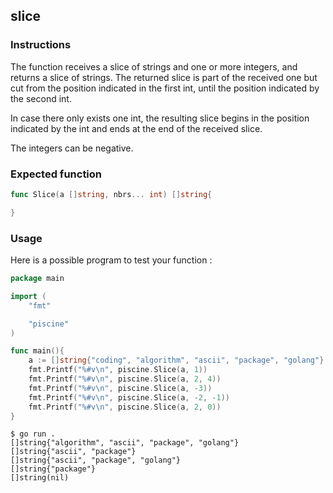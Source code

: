 ## slice

### Instructions

The function receives a slice of strings and one or more integers, and returns a slice of strings. The returned slice is part of the received one but cut from the position indicated in the first int, until the position indicated by the second int.

In case there only exists one int, the resulting slice begins in the position indicated by the int and ends at the end of the received slice.

The integers can be negative.

### Expected function

```go
func Slice(a []string, nbrs... int) []string{

}
```

### Usage

Here is a possible program to test your function :

```go
package main

import (
	"fmt"

	"piscine"
)

func main(){
    a := []string{"coding", "algorithm", "ascii", "package", "golang"}
    fmt.Printf("%#v\n", piscine.Slice(a, 1))
    fmt.Printf("%#v\n", piscine.Slice(a, 2, 4))
    fmt.Printf("%#v\n", piscine.Slice(a, -3))
    fmt.Printf("%#v\n", piscine.Slice(a, -2, -1))
    fmt.Printf("%#v\n", piscine.Slice(a, 2, 0))
}
```

```console
$ go run .
[]string{"algorithm", "ascii", "package", "golang"}
[]string{"ascii", "package"}
[]string{"ascii", "package", "golang"}
[]string{"package"}
[]string(nil)
```
